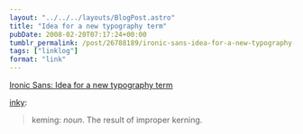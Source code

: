 ```yaml
---
layout: "../../../layouts/BlogPost.astro"
title: "Idea for a new typography term"
pubDate: 2008-02-20T07:17:24+00:00
tumblr_permalink: /post/26788189/ironic-sans-idea-for-a-new-typography-term
tags: ["linklog"]
format: "link"
---
```


[Ironic Sans: Idea for a new typography term][1]

<a href="http://found.boxofjunk.ws/post/26743932">inky</a>:

> keming: <i>noun</i>. The result of improper kerning.

[1]: http://www.ironicsans.com/2008/02/idea_a_new_typography_term.html
